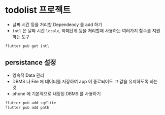 # todolist 프로젝트

- 날짜 시간 등을 처리할 Dependency 를 add 하기
- `intl` 은 날짜 시간 `locale`, 화폐단위 등을 처리할때 사용하는 여러가지 함수를 지원하는 도구

```bash
flutter pub get intl
```

## persistance 설정

- 영속적 Data 관리
- DBMS 나 File 에 데이터를 저장하여 app 이 종료되어도 그 값을 유지하도록 하는 것
- phone 에 기본적으로 내장된 DBMS 를 사용하기

```bash
flutter pub add sqflite
flutter pub add path
```
